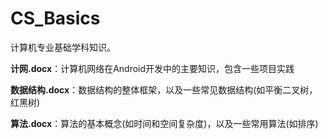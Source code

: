 # CS_Basics
计算机专业基础学科知识。

**计网.docx**：计算机网络在Android开发中的主要知识，包含一些项目实践

**数据结构.docx**：数据结构的整体框架，以及一些常见数据结构(如平衡二叉树，红黑树)

**算法.docx**：算法的基本概念(如时间和空间复杂度)，以及一些常用算法(如排序)
